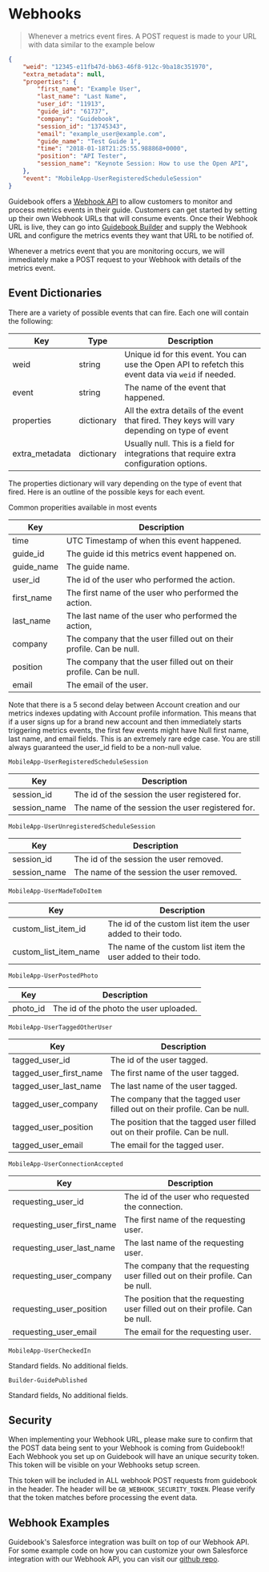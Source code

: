 # Webhooks

> Whenever a metrics event fires.  A POST request is made to your URL with data similar to the example below

```json
{
	"weid": "12345-e11fb47d-bb63-46f8-912c-9ba18c351970",
	"extra_metadata": null,
	"properties": {
		"first_name": "Example User",
		"last_name": "Last Name",
		"user_id": "11913",
		"guide_id": "61737",
		"company": "Guidebook",
		"session_id": "13745343",
		"email": "example_user@example.com",
		"guide_name": "Test Guide 1",
		"time": "2018-01-18T21:25:55.988868+0000",
		"position": "API Tester",
		"session_name": "Keynote Session: How to use the Open API",
	},
	"event": "MobileApp-UserRegisteredScheduleSession"
}
```

Guidebook offers a [Webhook API](https://en.wikipedia.org/wiki/Webhook) to allow customers to monitor and process metrics events in their guide.  Customers can get started by setting up their own Webhook URLs that will consume events.  Once their Webhook URL is live, they can go into [Guidebook Builder](https://builder.guidebook.com) and supply the Webhook URL and configure the metrics events they want that URL to be notified of.

Whenever a metrics event that you are monitoring occurs, we will immediately make a POST request to your Webhook with details of the metrics event.


## Event Dictionaries

There are a variety of possible events that can fire.  Each one will contain the following:

Key             | Type    | Description
---------       | --------  | -----------
weid            | string    | Unique id for this event.  You can use the Open API to refetch this event data via `weid` if needed.
event           | string    | The name of the event that happened.
properties    | dictionary   | All the extra details of the event that fired.  They keys will vary depending on type of event
extra_metadata    | dictionary | Usually null.  This is a field for integrations that require extra configuration options.


The properties dictionary will vary depending on the type of event that fired.  Here is an outline of the possible keys for each event.

Common properities available in most events

Key             | Description
---------       |  -----------
time       | UTC Timestamp of when this event happened.
guide_id   |  The guide id this metrics event happened on.
guide_name   | The guide name.
user_id      | The id of the user who performed the action.
first_name      | The first name of the user who performed the action.
last_name       | The last name of the user who performed the action,
company      | The company that the user filled out on their profile. Can be null.
position      | The company that the user filled out on their profile. Can be null.
email      | The email of the user.


<aside class="notice">
Note that there is a 5 second delay between Account creation and our metrics indexes updating with Account profile information.  This means that if a user signs up for a brand new account and then immediately starts triggering metrics events, the first few events might have Null first name, last name, and email fields.  This is an extremely rare edge case.  You are still always guaranteed the user_id field to be a non-null value.
</aside>

`MobileApp-UserRegisteredScheduleSession`

Key             | Description
---------       |  -----------
session_id      | The id of the session the user registered for.
session_name    | The name of the session the user registered for.


`MobileApp-UserUnregisteredScheduleSession`

Key             | Description
---------       |  -----------
session_id      | The id of the session the user removed.
session_name    | The name of the session the user removed.



`MobileApp-UserMadeToDoItem`

Key             | Description
---------       |  -----------
custom_list_item_id      | The id of the custom list item the user added to their todo.
custom_list_item_name    | The name of the custom list item the user added to their todo.


`MobileApp-UserPostedPhoto`

Key             | Description
---------       |  -----------
photo_id      | The id of the photo the user uploaded.


`MobileApp-UserTaggedOtherUser`

Key             | Description
---------       |  -----------
tagged_user_id      | The id of the user tagged.
tagged_user_first_name |  The first name of the user tagged.
tagged_user_last_name  |  The last name of the user tagged.
tagged_user_company    |  The company that the tagged user filled out on their profile. Can be null.
tagged_user_position   |  The position that the tagged user filled out on their profile. Can be null.
tagged_user_email      |  The email for the tagged user.


`MobileApp-UserConnectionAccepted`

Key             | Description
---------       |  -----------
requesting_user_id     | The id of the user who requested the connection.
requesting_user_first_name |  The first name of the requesting user.
requesting_user_last_name  |  The last name of the requesting user.
requesting_user_company    |  The company that the requesting user filled out on their profile. Can be null.
requesting_user_position   |  The position that the requesting user filled out on their profile. Can be null.
requesting_user_email      |  The email for the requesting user.


`MobileApp-UserCheckedIn`

Standard fields. No additional fields.

`Builder-GuidePublished`

Standard fields, No additional fields.


## Security

When implementing your Webhook URL, please make sure to confirm that the POST data being sent to your Webhook is coming from Guidebook!!  Each Webhook you set up on Guidebook will have an unique security token.  This token will be visible on your Webhooks setup screen.

This token will be included in ALL webhook POST requests from guidebook in the header.  The header will be `GB_WEBHOOK_SECURITY_TOKEN`.  Please verify that the token matches before processing the event data.


## Webhook Examples

Guidebook's Salesforce integration was built on top of our Webhook API.  For some example code on how you can customize your own Salesforce integration with our Webhook API, you can visit our [github repo](https://github.com/Guidebook/guidebook-sfdc-integration).
